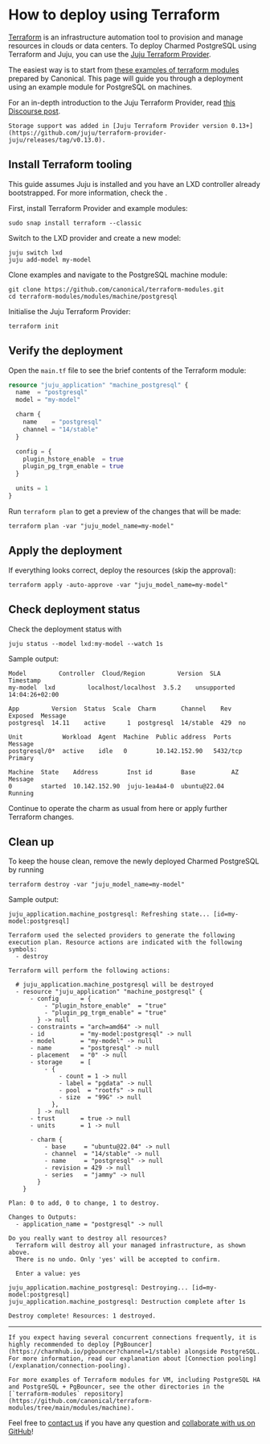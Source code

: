 # How to deploy using Terraform

[Terraform](https://www.terraform.io/) is an infrastructure automation tool to provision and manage resources in clouds or data centers. To deploy Charmed PostgreSQL using Terraform and Juju, you can use the [Juju Terraform Provider](https://registry.terraform.io/providers/juju/juju/latest). 

The easiest way is to start from [these examples of terraform modules](https://github.com/canonical/terraform-modules) prepared by Canonical. This page will guide you through a deployment using an example module for PostgreSQL on machines.

For an in-depth introduction to the Juju Terraform Provider, read [this Discourse post](https://discourse.charmhub.io/t/6939).

```{note}
Storage support was added in [Juju Terraform Provider version 0.13+](https://github.com/juju/terraform-provider-juju/releases/tag/v0.13.0).
```

## Install Terraform tooling

This guide assumes Juju is installed and you have an LXD controller already bootstrapped. For more information, check the [](/tutorial/index).

First, install Terraform Provider and example modules:

```text
sudo snap install terraform --classic
```

Switch to the LXD provider and create a new model:

```text
juju switch lxd
juju add-model my-model
```

Clone examples and navigate to the PostgreSQL machine module:

```text
git clone https://github.com/canonical/terraform-modules.git
cd terraform-modules/modules/machine/postgresql
```

Initialise the Juju Terraform Provider:
```text
terraform init
```

## Verify the deployment

Open the `main.tf` file to see the brief contents of the Terraform module:

```tf
resource "juju_application" "machine_postgresql" {
  name  = "postgresql"
  model = "my-model"

  charm {
    name    = "postgresql"
    channel = "14/stable"
  }

  config = {
    plugin_hstore_enable  = true
    plugin_pg_trgm_enable = true
  }

  units = 1
}
```

Run `terraform plan` to get a preview of the changes that will be made:

```text
terraform plan -var "juju_model_name=my-model"
```

## Apply the deployment

If everything looks correct, deploy the resources (skip the approval):

```text
terraform apply -auto-approve -var "juju_model_name=my-model"
```

## Check deployment status

Check the deployment status with 

```text
juju status --model lxd:my-model --watch 1s
```

Sample output:

```text
Model         Controller  Cloud/Region         Version  SLA          Timestamp
my-model  lxd         localhost/localhost  3.5.2    unsupported  14:04:26+02:00

App         Version  Status  Scale  Charm       Channel    Rev  Exposed  Message
postgresql  14.11    active      1  postgresql  14/stable  429  no       

Unit           Workload  Agent  Machine  Public address  Ports     Message
postgresql/0*  active    idle   0        10.142.152.90   5432/tcp  Primary

Machine  State    Address        Inst id        Base          AZ  Message
0        started  10.142.152.90  juju-1ea4a4-0  ubuntu@22.04      Running
```

Continue to operate the charm as usual from here or apply further Terraform changes.

## Clean up

To keep the house clean, remove the newly deployed Charmed PostgreSQL by running
```text
terraform destroy -var "juju_model_name=my-model"
```

Sample output:
```text
juju_application.machine_postgresql: Refreshing state... [id=my-model:postgresql]

Terraform used the selected providers to generate the following execution plan. Resource actions are indicated with the following symbols:
  - destroy

Terraform will perform the following actions:

  # juju_application.machine_postgresql will be destroyed
  - resource "juju_application" "machine_postgresql" {
      - config      = {
          - "plugin_hstore_enable"  = "true"
          - "plugin_pg_trgm_enable" = "true"
        } -> null
      - constraints = "arch=amd64" -> null
      - id          = "my-model:postgresql" -> null
      - model       = "my-model" -> null
      - name        = "postgresql" -> null
      - placement   = "0" -> null
      - storage     = [
          - {
              - count = 1 -> null
              - label = "pgdata" -> null
              - pool  = "rootfs" -> null
              - size  = "99G" -> null
            },
        ] -> null
      - trust       = true -> null
      - units       = 1 -> null

      - charm {
          - base     = "ubuntu@22.04" -> null
          - channel  = "14/stable" -> null
          - name     = "postgresql" -> null
          - revision = 429 -> null
          - series   = "jammy" -> null
        }
    }

Plan: 0 to add, 0 to change, 1 to destroy.

Changes to Outputs:
  - application_name = "postgresql" -> null

Do you really want to destroy all resources?
  Terraform will destroy all your managed infrastructure, as shown above.
  There is no undo. Only 'yes' will be accepted to confirm.

  Enter a value: yes

juju_application.machine_postgresql: Destroying... [id=my-model:postgresql]
juju_application.machine_postgresql: Destruction complete after 1s

Destroy complete! Resources: 1 destroyed.
```
---
```{note}
If you expect having several concurrent connections frequently, it is highly recommended to deploy [PgBouncer](https://charmhub.io/pgbouncer?channel=1/stable) alongside PostgreSQL. For more information, read our explanation about [Connection pooling](/explanation/connection-pooling).

For more examples of Terraform modules for VM, including PostgreSQL HA and PostgreSQL + PgBouncer, see the other directories in the [`terraform-modules` repository](https://github.com/canonical/terraform-modules/tree/main/modules/machine).
```

Feel free to [contact us](/reference/contacts) if you have any question and [collaborate with us on GitHub](https://github.com/canonical/terraform-modules)!

